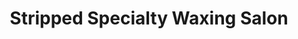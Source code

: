 ---
title: "Stripped Specialty Waxing Salon"
url: /valdosta/stripped-specialty-waxing-salon/
shop: beauty
---